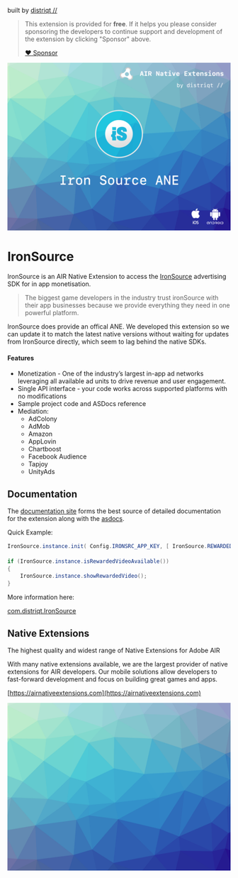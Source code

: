 built by [distriqt //](https://airnativeextensions.com) 

>
> This extension is provided for **free**. If it helps you please consider sponsoring the developers to continue support and development of the extension by clicking "Sponsor" above.
>
> [:heart: Sponsor](https://github.com/sponsors/marchbold)
>


![](images/hero.png)


# IronSource

IronSource is an AIR Native Extension to access the [IronSource](https://www.ironsrc.com/) advertising SDK for in app monetisation.

>
> The biggest game developers in the industry trust ironSource with their app businesses because we provide everything they need in one powerful platform.
>


IronSource does provide an offical ANE. We developed this extension so we can update it to match the latest native versions without waiting for updates from IronSource directly, which seem to lag behind the native SDKs.



#### Features

- Monetization - One of the industry’s largest in-app ad networks leveraging all available ad units to drive revenue and user engagement.
- Single API interface - your code works across supported platforms with no modifications
- Sample project code and ASDocs reference
- Mediation:
  - AdColony
  - AdMob
  - Amazon
  - AppLovin
  - Chartboost
  - Facebook Audience
  - Tapjoy
  - UnityAds



## Documentation

The [documentation site](https://docs.airnativeextensions.com/docs/ironsource/) forms the best source of detailed documentation for the extension along with the [asdocs](https://docs.airnativeextensions.com/asdocs/ironsource/). 

Quick Example: 

```actionscript
IronSource.instance.init( Config.IRONSRC_APP_KEY, [ IronSource.REWARDED_VIDEO ] );

if (IronSource.instance.isRewardedVideoAvailable())
{
    IronSource.instance.showRewardedVideo();
}
```

More information here: 

[com.distriqt.IronSource](https://airnativeextensions.com/extension/com.distriqt.IronSource)



## Native Extensions

The highest quality and widest range of Native Extensions for Adobe AIR

With many native extensions available, we are the largest provider of native extensions for AIR developers. 
Our mobile solutions allow developers to fast-forward development and focus on building great games and apps.

[https://airnativeextensions.com](https://airnativeextensions.com)


![](images/promo.png)



